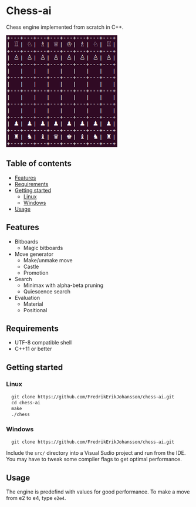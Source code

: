 # Chess-ai
Chess engine implemented from scratch in C++. 

![Board](img/board.png)

## Table of contents
* [Features](#Features)
* [Requirements](#Requirements)
* [Getting started](#Getting-started)
  * [Linux](#Linux)
  * [Windows](#Windows)
* [Usage](#Usage)

## Features
* Bitboards
  * Magic bitboards
* Move generator
  * Make/unmake move
  * Castle
  * Promotion
* Search
  * Minimax with alpha-beta pruning
  * Quiescence search
* Evaluation
  * Material
  * Positional

## Requirements
* UTF-8 compatible shell
* C++11 or better

## Getting started
### Linux
```
  git clone https://github.com/FredrikErikJohansson/chess-ai.git
  cd chess-ai
  make
  ./chess
```

### Windows
```
  git clone https://github.com/FredrikErikJohansson/chess-ai.git
```
Include the `src/` directory into a Visual Sudio project and run from the IDE. You may have to tweak some compiler flags to get optimal performance.

## Usage
The engine is predefind with values for good performance. To make a move from e2 to e4, type `e2e4`.
